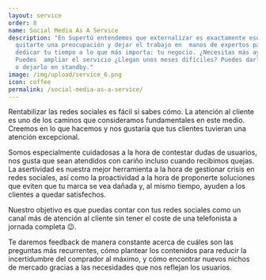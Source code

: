 ```yaml
---
layout: service
order: 8
name: Social Media As A Service
description: "En Supertú entendemos que externalizar es exactamente eso:
  quitarte una preocupación y dejar el trabajo en  manos de expertos para poder
  dedicar tu tiempo a lo que más importa: tu negocio. ¿Necesitas más ayuda?
  Puedes  ampliar el servicio ¿Llegan unos meses difíciles? Puedes darlo de baja
  o dejarlo en standby."
image: /img/upload/service_6.png
icon: coffee
permalink: /social-media-as-a-service/
---
```

Rentabilizar las redes sociales es fácil si sabes cómo.  La atención al cliente es uno de los caminos que consideramos fundamentales en este medio. Creemos en lo que hacemos y nos gustaría que tus clientes tuvieran una atención excepcional.

Somos especialmente cuidadosas a la hora de contestar dudas de usuarios, nos gusta que sean atendidos con cariño incluso cuando recibimos quejas. La asertividad es nuestra mejor herramienta a la hora de gestionar crisis en redes sociales, así como la proactividad a la hora de proponerte soluciones que eviten que tu marca se vea dañada y, al mismo tiempo, ayuden a los clientes a quedar satisfechos.

Nuestro objetivo es que puedas contar con tus redes sociales como un canal más de atención al cliente sin tener el coste de una telefonista a jornada completa 😉.

Te daremos feedback de manera constante acerca de cuáles son las preguntas más recurrentes, cómo plantear los contenidos para reducir la incertidumbre del comprador al máximo, y cómo encontrar nuevos nichos de mercado gracias a las necesidades que nos reflejan los usuarios.
